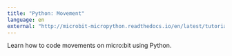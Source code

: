 ```yaml
---
title: "Python: Movement"
language: en
external: "http://microbit-micropython.readthedocs.io/en/latest/tutorials/movement.html"
---
```


Learn how to code movements on micro:bit using Python.
